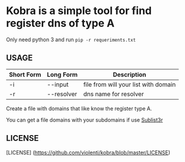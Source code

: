 # Kobra is a simple tool for find register dns of type A



Only need python 3 and run `pip -r requeriments.txt`

## USAGE


Short Form    | Long Form     | Description
------------- | ------------- |-------------
-i            | --input      | file from will your list with domain
-r            | --resolver  | dns name for resolver

Create a file with domains that like know the register type A.

You can get a file domains with your subdomains if use [Sublist3r](https://github.com/aboul3la/Sublist3r)

## LICENSE

[LICENSE] (https://github.com/violenti/kobra/blob/master/LICENSE)
